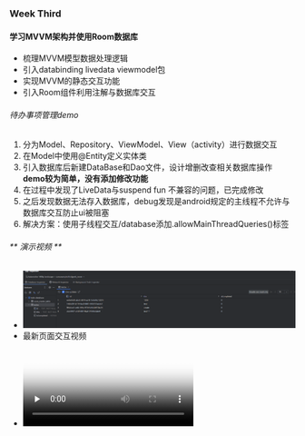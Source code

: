### Week Third

#### 学习MVVM架构并使用Room数据库

- 梳理MVVM模型数据处理逻辑
- 引入databinding livedata viewmodel包
- 实现MVVM的静态交互功能
- 引入Room组件利用注解与数据库交互

###### 待办事项管理demo
1. 分为Model、Repository、ViewModel、View（activity）进行数据交互
2. 在Model中使用@Entity定义实体类
3. 引入数据库后新建DataBase和Dao文件，设计增删改查相关数据库操作 
<br>**demo较为简单，没有添加修改功能**</br>
4. 在过程中发现了LiveData与suspend fun 不兼容的问题，已完成修改
5. 之后发现数据无法存入数据库，debug发现是android规定的主线程不允许与数据库交互防止ui被阻塞
6. 解决方案：使用子线程交互/database添加.allowMainThreadQueries()标签
    
###### ** 演示视频 **
- ![image](/res/database.png)
- 最新页面交互视频
- <video id="video" controls="" preload="none" poster="页面交互">
      <source id="mp4" src="res/new_demo.mp4" type="video/mp4">
</video>